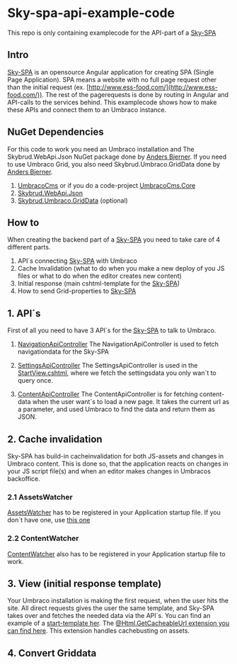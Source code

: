 # Sky-spa-api-example-code

This repo is only containing examplecode for the API-part of a [Sky-SPA](https://github.com/skybrud/sky-spa)

## Intro
[Sky-SPA](https://github.com/skybrud/sky-spa) is an opensource Angular application for creating SPA (Single Page Application). SPA means a website with no full page request other than the initial request (ex. [http://www.ess-food.com/](http://www.ess-food.com/)). The rest of the pagerequests is done by routing in Angular and API-calls to the services behind. This examplecode shows how to make these APIs and connect them to an Umbraco instance.

<!-- list nuget dependencies -->
## NuGet Dependencies
For this code to work you need an Umbraco installation and The Skybrud.WebApi.Json NuGet package done by [Anders Bjerner](https://github.com/abjerner/). If you need to use Umbraco Grid, you also need Skybrud.Umbraco.GridData done by [Anders Bjerner](https://github.com/abjerner/).

1. [UmbracoCms](https://www.nuget.org/packages/UmbracoCms/) or if you do a code-project [UmbracoCms.Core](https://www.nuget.org/packages/UmbracoCms.Core/)
2. [Skybrud.WebApi.Json](https://www.nuget.org/packages/Skybrud.WebApi.Json/)
3. [Skybrud.Umbraco.GridData](https://github.com/skybrud/Skybrud.Umbraco.GridData) (optional)


## How to
When creating the backend part of a [Sky-SPA](https://github.com/skybrud/sky-spa) you need to take care of 4 different parts.

1. API´s connecting [Sky-SPA](https://github.com/skybrud/sky-spa) with Umbraco
2. Cache Invalidation (what to do when you make a new deploy of you JS files or what to do when the editor creates new content)
3. Initial response (main cshtml-template for the [Sky-SPA](https://github.com/skybrud/sky-spa))
4. How to send Grid-properties to [Sky-SPA](https://github.com/skybrud/sky-spa)


## 1. API´s
First of all you need to have 3 API´s for the [Sky-SPA](https://github.com/skybrud/sky-spa) to talk to Umbraco.

1. [NavigationApiController](https://github.com/skybrud/sky-spa-api-example-code/blob/master/src/Skybrud.Umbraco.Spa/api/Controllers/Api/Spa/NavigationApiController.cs)
The NavigationApiController is used to fetch navigationdata for the Sky-SPA 

2. [SettingsApiController](https://github.com/skybrud/sky-spa-api-example-code/blob/master/src/Skybrud.Umbraco.Spa/api/Controllers/Api/Spa/SettingsApiController.cs)
The SettingsApiController is used in the [StartView.cshtml](https://github.com/skybrud/sky-spa-api-example-code/blob/master/src/Skybrud.Umbraco.Spa/web/Views/StartView.cshtml), where we fetch the settingsdata you only wan´t to query once.

3. [ContentApiController]()
The ContentApiController is for fetching content-data when the user want´s to load a new page. It takes the current url as a parameter, and used Umbraco to find the data and return them as JSON.


## 2. Cache invalidation
Sky-SPA has build-in cacheinvalidation for both JS-assets and changes in Umbraco content. This is done so, that the application reacts on changes in your JS script file(s) and when an editor makes changes in Umbracos backoffice.

### 2.1 AssetsWatcher
[AssetsWatcher](https://github.com/skybrud/sky-spa-api-example-code/blob/master/src/Skybrud.Umbraco.Spa/api/EventHandlers/Spa/AssetsWatcher.cs) has to be registered in your Application startup file. If you don´t have one, use [this one](https://github.com/skybrud/sky-spa-api-example-code/blob/master/src/Skybrud.Umbraco.Spa/api/Startup.cs)

### 2.2 ContentWatcher
[ContentWatcher](https://github.com/skybrud/sky-spa-api-example-code/blob/master/src/Skybrud.Umbraco.Spa/api/EventHandlers/Spa/ContentWatcher.cs) also has to be registered in your Application startup file to work.


## 3. View (initial response template)
Your Umbraco installation is making the first request, when the user hits the site. All direct requests gives the user the same template, and Sky-SPA takes over and fetches the needed data via the API´s. You can find an example of a [start-template her](https://github.com/skybrud/sky-spa-api-example-code/blob/master/src/Skybrud.Umbraco.Spa/web/Views/StartView.cshtml). The [@Html.GetCacheableUrl extension you can find here](https://github.com/skybrud/sky-spa-api-example-code/blob/master/src/Skybrud.Umbraco.Spa/api/Extensions/HtmlHelperExtensions.cs). This extension handles cachebusting on assets.


## 4. Convert Griddata
